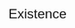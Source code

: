 <div style="font-size: 24px; font-family: Arial, sans-serif;">
  <style>
    @keyframes fadeInOut {
      0% { opacity: 0; }
      50% { opacity: 1; }
      100% { opacity: 0; }
    }

    .fade {
      animation: fadeInOut 2s infinite;
    }
  </style>

  <span class="fade">Existence</span>
</div>